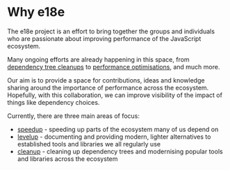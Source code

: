 # Why e18e

The e18e project is an effort to bring together the groups and individuals
who are passionate about improving performance of the JavaScript ecosystem.

Many ongoing efforts are already happening in this space, from
[dependency tree cleanups](https://github.com/43081j/ecosystem-cleanup)
to [performance optimisations](https://marvinh.dev/blog/speeding-up-javascript-ecosystem/),
and much more.

Our aim is to provide a space for contributions, ideas and knowledge sharing
around the importance of performance across the ecosystem. Hopefully, with
this collaboration, we can improve visibility of the impact of things like
dependency choices.

Currently, there are three main areas of focus:

- [speedup](./speedup.md) - speeding up parts of the ecosystem many of us
depend on
- [levelup](./levelup.md) - documenting and providing modern, lighter
alternatives to established tools and libraries we all regularly use
- [cleanup](./cleanup.md) - cleaning up dependency trees and modernising
popular tools and libraries across the ecosystem
